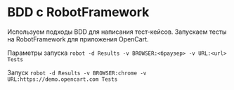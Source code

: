﻿# BDD с RobotFramework

Используем подходы BDD для написания тест-кейсов.
Запускаем тесты на RobotFramework для приложения OpenCart.

Параметры запуска `robot -d Results -v BROWSER:<браузер> -v URL:<url> Tests`

Запуск `robot -d Results -v BROWSER:chrome -v URL:https://demo.opencart.com Tests`

